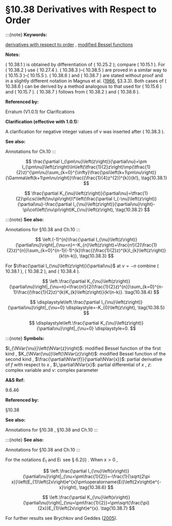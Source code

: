 # §10.38 Derivatives with Respect to Order

:::{note}
**Keywords:**

[derivatives with respect to order](http://dlmf.nist.gov/search/search?q=derivatives%20with%20respect%20to%20order) , [modified Bessel functions](http://dlmf.nist.gov/search/search?q=modified%20Bessel%20functions)

**Notes:**

( 10.38.1 ) is obtained by differentiation of ( 10.25.2 ); compare ( 10.15.1 ). For ( 10.38.2 ) use ( 10.27.4 ). ( 10.38.3 )–( 10.38.5 ) are proved in a similar way to ( 10.15.3 )–( 10.15.5 ). ( 10.38.6 ) and ( 10.38.7 ) are stated without proof and in a slightly different notation in Magnus et al. ([1966](./bib/M.html#bib1534 "Formulas and Theorems for the Special Functions of Mathematical Physics"), §3.3.3). Both cases of ( 10.38.6 ) can be derived by a method analogous to that used for ( 10.15.6 ) and ( 10.15.7 ). ( 10.38.7 ) follows from ( 10.38.2 ) and ( 10.38.6 ).

**Referenced by:**

Erratum (V1.0.1) for Clarifications

**Clarification (effective with 1.0.1):**

A clarification for negative integer values of $\nu$ was inserted after ( 10.38.3 ).

**See also:**

Annotations for Ch.10
:::


<a id="E1"></a>
$$
\frac{\partial I_{\pm\nu}\left(z\right)}{\partial\nu}=\pm I_{\pm\nu}\left(z\right)\ln\left(\tfrac{1}{2}z\right)\mp(\tfrac{1}{2}z)^{\pm\nu}\sum_{k=0}^{\infty}\frac{\psi\left(k+1\pm\nu\right)}{\Gamma\left(k+1\pm\nu\right)}\frac{(\frac{1}{4}z^{2})^{k}}{k!}, \tag{10.38.1}
$$


<a id="E2"></a>
$$
\frac{\partial K_{\nu}\left(z\right)}{\partial\nu}=\tfrac{1}{2}\pi\csc\left(\nu\pi\right)\*\left(\frac{\partial I_{-\nu}\left(z\right)}{\partial\nu}-\frac{\partial I_{\nu}\left(z\right)}{\partial\nu}\right)-\pi\cot\left(\nu\pi\right)K_{\nu}\left(z\right), \tag{10.38.2}
$$

:::{note}
**See also:**

Annotations for §10.38 and Ch.10
:::


<a id="E3"></a>
$$
\left.(-1)^{n}\frac{\partial I_{\nu}\left(z\right)}{\partial\nu}\right|_{\nu=n}=-K_{n}\left(z\right)+\frac{n!}{2(\frac{1}{2}z)^{n}}\sum_{k=0}^{n-1}(-1)^{k}\frac{(\frac{1}{2}z)^{k}I_{k}\left(z\right)}{k!(n-k)}, \tag{10.38.3}
$$

For $\ifrac{\partial I_{\nu}\left(z\right)}{\partial\nu}$ at $\nu=-n$ combine ( 10.38.1 ), ( 10.38.2 ), and ( 10.38.4 ).


<a id="E4"></a>
$$
\left.\frac{\partial K_{\nu}\left(z\right)}{\partial\nu}\right|_{\nu=n}=\frac{n!}{2(\frac{1}{2}z)^{n}}\sum_{k=0}^{n-1}\frac{(\frac{1}{2}z)^{k}K_{k}\left(z\right)}{k!(n-k)}. \tag{10.38.4}
$$

<a id="E5"></a>

<a id="Ex1"></a>
$$
\displaystyle\left.\frac{\partial I_{\nu}\left(z\right)}{\partial\nu}\right|_{\nu=0} \displaystyle=-K_{0}\left(z\right), \tag{10.38.5}
$$

<a id="Ex2"></a>
$$
\displaystyle\left.\frac{\partial K_{\nu}\left(z\right)}{\partial\nu}\right|_{\nu=0} \displaystyle=0.
$$

:::{note}
**Symbols:**

$I_{\NVar{\nu}}\left(\NVar{z}\right)$: modified Bessel function of the first kind , $K_{\NVar{\nu}}\left(\NVar{z}\right)$: modified Bessel function of the second kind , $\frac{\partial\NVar{f}}{\partial\NVar{x}}$: partial derivative of $f$ with respect to $x$ , $\,\partial\NVar{x}$: partial differential of $x$ , $z$: complex variable and $\nu$: complex parameter

**A&S Ref:**

9.6.46

**Referenced by:**

§10.38

**See also:**

Annotations for §10.38 , §10.38 and Ch.10
:::

:::{note}
**See also:**

Annotations for §10.38 and Ch.10
:::

For the notations $E_{1}$ and $\operatorname{Ei}$ see § 6.2(i) . When $x>0$ ,


<a id="E6"></a>
$$
\left.\frac{\partial I_{\nu}\left(x\right)}{\partial\nu}\right|_{\nu=\pm\frac{1}{2}}=-\frac{1}{\sqrt{2\pi x}}\left(E_{1}\left(2x\right)e^{x}\pm\operatorname{Ei}\left(2x\right)e^{-x}\right), \tag{10.38.6}
$$


<a id="E7"></a>
$$
\left.\frac{\partial K_{\nu}\left(x\right)}{\partial\nu}\right|_{\nu=\pm\frac{1}{2}}=\pm\sqrt{\frac{\pi}{2x}}E_{1}\left(2x\right)e^{x}. \tag{10.38.7}
$$

For further results see Brychkov and Geddes ([2005](./bib/B.html#bib2640 "On the derivatives of the Bessel and Struve functions with respect to the order")).
